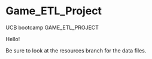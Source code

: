 # Game_ETL_Project
UCB bootcamp GAME_ETL_PROJECT

Hello!

Be sure to look at the resources branch for the data files.
